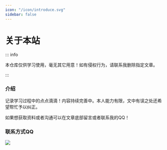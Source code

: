 ```yaml
---
icon: "/icon/introduce.svg"
sidebar: false
---
```



# 关于本站

::: info

本仓库仅供学习使用，毫无其它用意！如有侵权行为，请联系我删除指定文章。

:::

### 介绍

记录学习过程中的点点滴滴！内容持续完善中。本人能力有限，文中有误之处还希望帮忙予以纠正。

如果想获取资料或者沟通可以在文章底部留言或者联系我的QQ！


### 联系方式QQ

![](https://studyimages.oss-cn-beijing.aliyuncs.com/img/NetWork/202403/9b426ca43b57e186.png)
